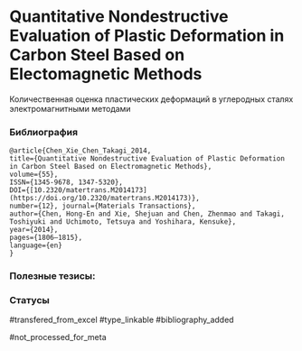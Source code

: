 # Quantitative Nondestructive Evaluation of Plastic Deformation in Carbon Steel Based on Electomagnetic Methods

Количественная оценка пластических деформаций в углеродных сталях электромагнитными методами

### Библиография
```
@article{Chen_Xie_Chen_Takagi_2014,
title={Quantitative Nondestructive Evaluation of Plastic Deformation in Carbon Steel Based on Electromagnetic Methods},
volume={55},
ISSN={1345-9678, 1347-5320},
DOI={[10.2320/matertrans.M2014173](https://doi.org/10.2320/matertrans.M2014173)},
number={12}, journal={Materials Transactions},
author={Chen, Hong-En and Xie, Shejuan and Chen, Zhenmao and Takagi, Toshiyuki and Uchimoto, Tetsuya and Yoshihara, Kensuke},
year={2014},
pages={1806–1815},
language={en}
}
```

### Полезные тезисы:

### Статусы
#transfered_from_excel 
#type_linkable 
#bibliography_added

#not_processed_for_meta
